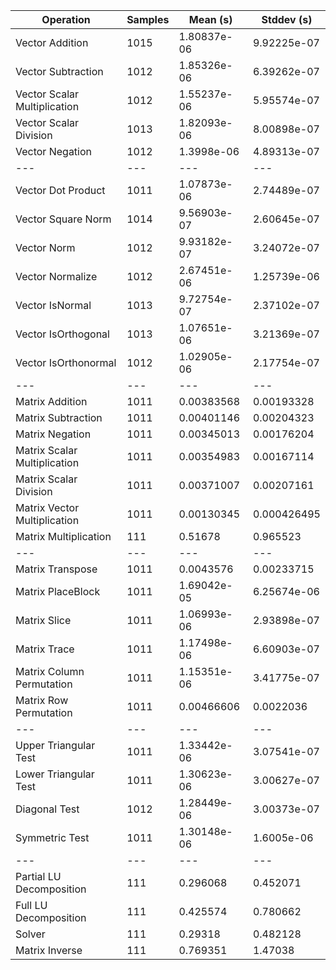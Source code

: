 Operation | Samples | Mean (s) | Stddev (s) |
 ---| --- | --- | --- |
| Vector Addition | 1015 | 1.80837e-06 | 9.92225e-07 |
| Vector Subtraction | 1012 | 1.85326e-06 | 6.39262e-07 |
| Vector Scalar Multiplication | 1012 | 1.55237e-06 | 5.95574e-07 |
| Vector Scalar Division | 1013 | 1.82093e-06 | 8.00898e-07 |
| Vector Negation | 1012 | 1.3998e-06 | 4.89313e-07 |
 ---| --- | --- | --- |
| Vector Dot Product | 1011 | 1.07873e-06 | 2.74489e-07 |
| Vector Square Norm | 1014 | 9.56903e-07 | 2.60645e-07 |
| Vector Norm | 1012 | 9.93182e-07 | 3.24072e-07 |
| Vector Normalize | 1012 | 2.67451e-06 | 1.25739e-06 |
| Vector IsNormal | 1013 | 9.72754e-07 | 2.37102e-07 |
| Vector IsOrthogonal | 1013 | 1.07651e-06 | 3.21369e-07 |
| Vector IsOrthonormal | 1012 | 1.02905e-06 | 2.17754e-07 |
 ---| --- | --- | --- |
| Matrix Addition | 1011 | 0.00383568 | 0.00193328 |
| Matrix Subtraction | 1011 | 0.00401146 | 0.00204323 |
| Matrix Negation | 1011 | 0.00345013 | 0.00176204 |
| Matrix Scalar Multiplication | 1011 | 0.00354983 | 0.00167114 |
| Matrix Scalar Division | 1011 | 0.00371007 | 0.00207161 |
| Matrix Vector Multiplication | 1011 | 0.00130345 | 0.000426495 |
| Matrix Multiplication | 111 | 0.51678 | 0.965523 |
 ---| --- | --- | --- |
| Matrix Transpose | 1011 | 0.0043576 | 0.00233715 |
| Matrix PlaceBlock | 1011 | 1.69042e-05 | 6.25674e-06 |
| Matrix Slice | 1011 | 1.06993e-06 | 2.93898e-07 |
| Matrix Trace | 1011 | 1.17498e-06 | 6.60903e-07 |
| Matrix Column Permutation | 1011 | 1.15351e-06 | 3.41775e-07 |
| Matrix Row Permutation | 1011 | 0.00466606 | 0.0022036 |
 ---| --- | --- | --- |
| Upper Triangular Test | 1011 | 1.33442e-06 | 3.07541e-07 |
| Lower Triangular Test | 1011 | 1.30623e-06 | 3.00627e-07 |
| Diagonal Test | 1012 | 1.28449e-06 | 3.00373e-07 |
| Symmetric Test | 1011 | 1.30148e-06 | 1.6005e-06 |
 ---| --- | --- | --- |
| Partial LU Decomposition | 111 | 0.296068 | 0.452071 |
| Full LU Decomposition | 111 | 0.425574 | 0.780662 |
| Solver | 111 | 0.29318 | 0.482128 |
| Matrix Inverse | 111 | 0.769351 | 1.47038 |
